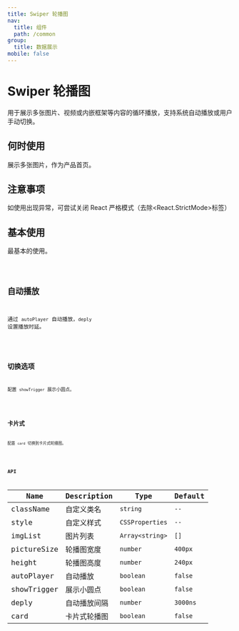 ```yaml
---
title: Swiper 轮播图
nav:
  title: 组件
  path: /common
group:
  title: 数据展示
mobile: false
---
```


# Swiper 轮播图

用于展示多张图片、视频或内嵌框架等内容的循环播放，支持系统自动播放或用户手动切换。

## 何时使用

展示多张图片，作为产品首页。

## 注意事项

如使用出现异常，可尝试关闭 React 严格模式（去除<React.StrictMode>标签）

## 基本使用

最基本的使用。

<code src="./demos/index1.tsx"/>

## 自动播放

通过 `autoPlayer` 自动播放，`deply` 设置播放时延。

<code src="./demos/index2.tsx"/>

## 切换选项

配置 `showTrigger` 展示小圆点。

<code src="./demos/index3.tsx"/>

## 卡片式

配置 `card` 切换到卡片式轮播图。

<code src="./demos/index4.tsx"/>

## API

| Name        | Description  | Type            | Default  |
| ----------- | ------------ | --------------- | -------- |
| className   | 自定义类名   | `string`        | `--`     |
| style       | 自定义样式   | `CSSProperties` | `--`     |
| imgList     | 图片列表     | `Array<string>` | `[]`     |
| pictureSize | 轮播图宽度   | `number`        | `400px`  |
| height      | 轮播图高度   | `number`        | `240px`  |
| autoPlayer  | 自动播放     | `boolean`       | `false`  |
| showTrigger | 展示小圆点   | `boolean`       | `false`  |
| deply       | 自动播放间隔 | `number`        | `3000ns` |
| card        | 卡片式轮播图 | `boolean`       | `false`  |
